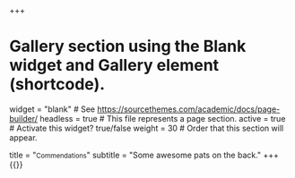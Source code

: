 +++
# Gallery section using the Blank widget and Gallery element (shortcode).
widget = "blank"  # See https://sourcethemes.com/academic/docs/page-builder/
headless = true  # This file represents a page section.
active = true  # Activate this widget? true/false
weight = 30  # Order that this section will appear.

title = "<small>Commendations</small>"
subtitle = "Some awesome pats on the back."
+++
{{<gdocs src= "https://docs.google.com/presentation/d/e/2PACX-1vR98FjFY_LWsARSavy0IFF4Jramd42tMwfL4v4_omume6-c47tyq1wARd83DBdkQ6BCZZSn_Zk9RA5d/embed?start=true&loop=true&delayms=5000" >}}
